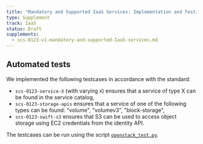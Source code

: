 ```yaml
---
title: "Mandatory and Supported IaaS Services: Implementation and Testing Notes"
type: Supplement
track: IaaS
status: Draft
supplements:
  - scs-0123-v1-mandatory-and-supported-IaaS-services.md
---
```


## Automated tests

We implemented the following testcases in accordance with the standard:

- `scs-0123-service-X` (with varying `X`) ensures that a service of type X can be found in the service catalog,
- `scs-0123-storage-apis` ensures that a service of one of the following types can be found: "volume", "volumev3", "block-storage",
- `scs-0123-swift-s3` ensures that S3 can be used to access object storage using EC2 credentials from the identity API.

The testcases can be run using the script
[`openstack_test.py`](https://github.com/SovereignCloudStack/standards/blob/main/Tests/iaas/openstack_test.py).
